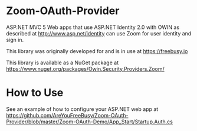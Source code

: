 Zoom-OAuth-Provider
======================

ASP.NET MVC 5 Web apps that use ASP.NET Identity 2.0 with OWIN as described at 
http://www.asp.net/identity can use Zoom for user identity and sign in.

This library was originally developed for and is in use at https://freebusy.io

This library is available as a NuGet package at https://www.nuget.org/packages/Owin.Security.Providers.Zoom/

How to Use
======================
See an example of how to configure your ASP.NET web app at https://github.com/AreYouFreeBusy/Zoom-OAuth-Provider/blob/master/Zoom-OAuth-Demo/App_Start/Startup.Auth.cs